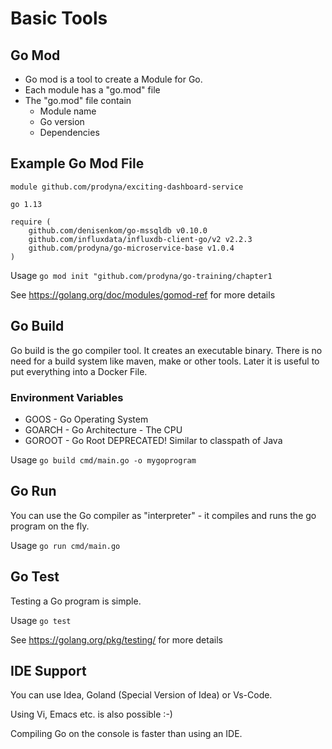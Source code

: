 # Basic Tools

## Go Mod

* Go mod is a tool to create a Module for Go.
* Each module has a "go.mod" file
* The "go.mod" file contain 
  * Module name
  * Go version
  * Dependencies
   

## Example Go Mod File
```
module github.com/prodyna/exciting-dashboard-service

go 1.13

require (
	github.com/denisenkom/go-mssqldb v0.10.0
	github.com/influxdata/influxdb-client-go/v2 v2.2.3
	github.com/prodyna/go-microservice-base v1.0.4
)

```
  

Usage ```go mod init "github.com/prodyna/go-training/chapter1```

See https://golang.org/doc/modules/gomod-ref for more details

## Go Build

Go build is the go compiler tool. It creates an executable binary.
There is no need for a build system like maven, make or other tools.
Later it is useful to put everything into a Docker File.

### Environment Variables

* GOOS - Go Operating System
* GOARCH - Go Architecture - The CPU
* GOROOT - Go Root DEPRECATED! Similar to classpath of Java

Usage ```go build cmd/main.go -o mygoprogram```

## Go Run

You can use the Go compiler as "interpreter" - it compiles and runs the go program on the fly.

Usage ```go run cmd/main.go```

## Go Test

Testing a Go program is simple.

Usage ```go test```


See https://golang.org/pkg/testing/ for more details

## IDE Support

You can use Idea, Goland (Special Version of Idea) or Vs-Code.

Using Vi, Emacs etc. is also possible :-)

Compiling Go on the console is faster than using an IDE.


